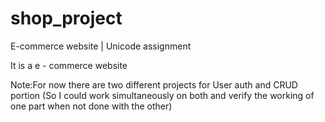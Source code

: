 # shop_project

E-commerce website | Unicode assignment

It is a e - commerce website

Note:For now there are two different projects for User auth and CRUD portion (So I could work simultaneously on both 
and verify the working of one part when not done with the other)
